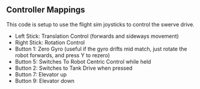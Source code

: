 **Controller Mappings**
----
This code is setup to use the flight sim joysticks to control the swerve drive. </br>
* Left Stick: Translation Control (forwards and sideways movement)
* Right Stick: Rotation Control </br>
* Button 1: Zero Gyro (useful if the gyro drifts mid match, just rotate the robot forwards, and press Y to rezero)
* Button 5: Switches To Robot Centric Control while held
* Button 2: Switches to Tank Drive when pressed
* Button 7: Elevator up
* Button 9: Elevator down
